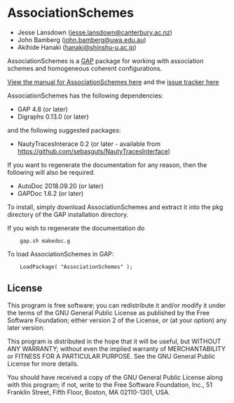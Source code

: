 # AssociationSchemes

* Jesse Lansdown (jesse.lansdown@canterbury.ac.nz)
* John Bamberg (john.bamberg@uwa.edu.au)
* Akihide Hanaki (hanaki@shinshu-u.ac.jp)

AssociationSchemes is a [GAP](https://www.gap-system.org) package for working with association schemes and homogeneous
coherent configurations.

[View the manual for AssociationSchemes here](http://www.jesselansdown.com/AssociationSchemes/doc/manual.pdf)
and the [issue tracker here](https://github.com/jesselansdown/AssociationSchemes/issues)

AssociationSchemes has the following dependencies:
* GAP 4.8 (or later)
* Digraphs 0.13.0 (or later)

and the following suggested packages:
* NautyTracesInterace 0.2 (or later - available from https://github.com/sebasguts/NautyTracesInterface)

If you want to regenerate the documentation for any reason, then the following will also be required.

* AutoDoc 2018.09.20 (or later)
* GAPDoc 1.6.2 (or later)

To install, simply download AssociationSchemes and extract it into the pkg directory of the GAP installation directory.

If you wish to regenerate the documentation do

		gap.sh makedoc.g

To load AssociationSchemes in GAP:

		LoadPackage( "AssociationSchemes" );

## License

This program is free software; you can redistribute it and/or
modify it under the terms of the GNU General Public License
as published by the Free Software Foundation; either version 2
of the License, or (at your option) any later version.

This program is distributed in the hope that it will be useful,
but WITHOUT ANY WARRANTY; without even the implied warranty of
MERCHANTABILITY or FITNESS FOR A PARTICULAR PURPOSE.  See the
GNU General Public License for more details.

You should have received a copy of the GNU General Public License
along with this program; if not, write to the Free Software
Foundation, Inc., 51 Franklin Street, Fifth Floor, Boston, MA  02110-1301, USA.
